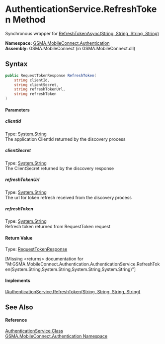 AuthenticationService.RefreshToken Method
=========================================
Synchronous wrapper for [RefreshTokenAsync(String, String, String, String)][1]

**Namespace:** [GSMA.MobileConnect.Authentication][2]  
**Assembly:** GSMA.MobileConnect (in GSMA.MobileConnect.dll)

Syntax
------

```csharp
public RequestTokenResponse RefreshToken(
	string clientId,
	string clientSecret,
	string refreshTokenUrl,
	string refreshToken
)
```

#### Parameters

##### *clientId*
Type: [System.String][3]  
The application ClientId returned by the discovery process

##### *clientSecret*
Type: [System.String][3]  
The ClientSecret returned by the discovery response

##### *refreshTokenUrl*
Type: [System.String][3]  
The url for token refresh received from the discovery process

##### *refreshToken*
Type: [System.String][3]  
Refresh token returned from RequestToken request

#### Return Value
Type: [RequestTokenResponse][4]  

[Missing &lt;returns> documentation for "M:GSMA.MobileConnect.Authentication.AuthenticationService.RefreshToken(System.String,System.String,System.String,System.String)"]

#### Implements
[IAuthenticationService.RefreshToken(String, String, String, String)][5]  


See Also
--------

#### Reference
[AuthenticationService Class][6]  
[GSMA.MobileConnect.Authentication Namespace][2]  

[1]: ../IAuthenticationService/RefreshTokenAsync.md
[2]: ../README.md
[3]: http://msdn.microsoft.com/en-us/library/s1wwdcbf
[4]: ../RequestTokenResponse/README.md
[5]: ../IAuthenticationService/RefreshToken.md
[6]: README.md
[7]: ../../_icons/Help.png